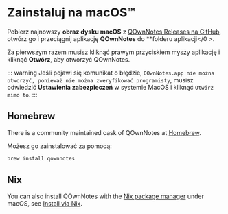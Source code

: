 # Zainstaluj na macOS™

Pobierz najnowszy **obraz dysku macOS** z [QOwnNotes Releases na GitHub](https://github.com/pbek/QOwnNotes/releases), otwórz go i przeciągnij aplikację **QOwnNotes** do **folderu aplikacji</0 >.</p>

Za pierwszym razem musisz kliknąć prawym przyciskiem myszy aplikację i kliknąć **Otwórz**, aby otworzyć QOwnNotes.

::: warning
Jeśli pojawi się komunikat o błędzie, `QOwnNotes.app nie można otworzyć, ponieważ nie można zweryfikować programisty`, musisz odwiedzić **Ustawienia zabezpieczeń** w systemie MacOS i kliknąć `Otwórz mimo to`.
:::

## Homebrew

There is a community maintained cask of QOwnNotes at [Homebrew](https://formulae.brew.sh/cask/qownnotes).

Możesz go zainstalować za pomocą:

```bash
brew install qownnotes
```

## Nix

You can also install QOwnNotes with the [Nix package manager](https://nixos.wiki/wiki/Nix_package_manager) under macOS, see [Install via Nix](./nix.md).
